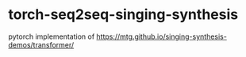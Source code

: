 # torch-seq2seq-singing-synthesis

pytorch implementation of https://mtg.github.io/singing-synthesis-demos/transformer/